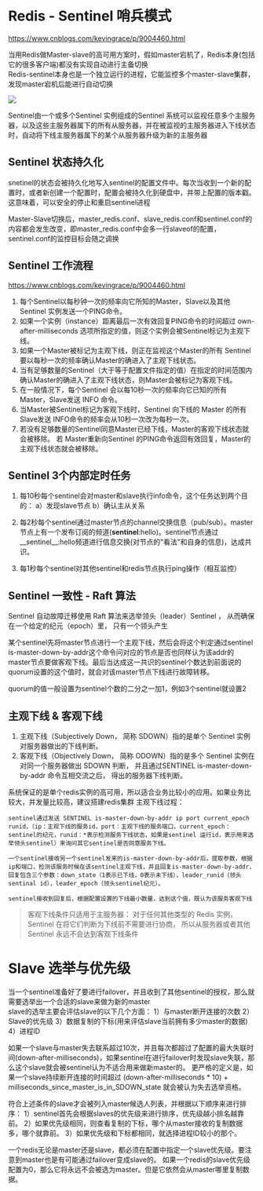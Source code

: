 # Redis - Sentinel 哨兵模式
https://www.cnblogs.com/kevingrace/p/9004460.html  

当用Redis做Master-slave的高可用方案时，假如master宕机了，Redis本身(包括它的很多客户端)都没有实现自动进行主备切换  
Redis-sentinel本身也是一个独立运行的进程，它能监控多个master-slave集群，发现master宕机后能进行自动切换

![](https://img2018.cnblogs.com/blog/907596/201903/907596-20190323122922777-731412975.png)

Sentinel由一个或多个Sentinel 实例组成的Sentinel 系统可以监视任意多个主服务器，以及这些主服务器属下的所有从服务器，并在被监视的主服务器进入下线状态时，自动将下线主服务器属下的某个从服务器升级为新的主服务器

## Sentinel 状态持久化
snetinel的状态会被持久化地写入sentinel的配置文件中。每次当收到一个新的配置时，或者新创建一个配置时，配置会被持久化到硬盘中，并带上配置的版本戳。这意味着，可以安全的停止和重启sentinel进程

Master-Slave切换后，master_redis.conf、slave_redis.conf和sentinel.conf的内容都会发生改变，即master_redis.conf中会多一行slaveof的配置，sentinel.conf的监控目标会随之调换

## Sentinel 工作流程
https://www.cnblogs.com/kevingrace/p/9004460.html  
1. 每个Sentinel以每秒钟一次的频率向它所知的Master，Slave以及其他 Sentinel 实例发送一个PING命令。
2. 如果一个实例（instance）距离最后一次有效回复PING命令的时间超过 own-after-milliseconds 选项所指定的值，则这个实例会被Sentinel标记为主观下线。 
3. 如果一个Master被标记为主观下线，则正在监视这个Master的所有 Sentinel 要以每秒一次的频率确认Master的确进入了主观下线状态。 
4. 当有足够数量的Sentinel（大于等于配置文件指定的值）在指定的时间范围内确认Master的确进入了主观下线状态，则Master会被标记为客观下线。
5. 在一般情况下，每个Sentinel 会以每10秒一次的频率向它已知的所有Master，Slave发送 INFO 命令。
6. 当Master被Sentinel标记为客观下线时，Sentinel 向下线的 Master 的所有Slave发送 INFO命令的频率会从10秒一次改为每秒一次。 
7. 若没有足够数量的Sentinel同意Master已经下线，Master的客观下线状态就会被移除。 若 Master重新向Sentinel 的PING命令返回有效回复，Master的主观下线状态就会被移除。

## Sentinel 3个内部定时任务
1. 每10秒每个sentinel会对master和slave执行info命令，这个任务达到两个目的：
a）发现slave节点
b）确认主从关系

2. 每2秒每个sentinel通过master节点的channel交换信息（pub/sub）。master节点上有一个发布订阅的频道(__sentinel__:hello)。sentinel节点通过__sentinel__:hello频道进行信息交换(对节点的"看法"和自身的信息)，达成共识。

3. 每1秒每个sentinel对其他sentinel和redis节点执行ping操作（相互监控）


## Sentinel 一致性 - Raft 算法
Sentinel 自动故障迁移使用 Raft 算法来选举领头（leader）Sentinel ， 从而确保在一个给定的纪元（epoch）里， 只有一个领头产生

某个sentinel先将master节点进行一个主观下线，然后会将这个判定通过sentinel is-master-down-by-addr这个命令问对应的节点是否也同样认为该addr的master节点要做客观下线。最后当达成这一共识的sentinel个数达到前面说的quorum设置的这个值时，就会对该master节点下线进行故障转移。

quorum的值一般设置为sentinel个数的二分之一加1，例如3个sentinel就设置2

## 主观下线 & 客观下线
1. 主观下线（Subjectively Down， 简称 SDOWN）指的是单个 Sentinel 实例对服务器做出的下线判断。
2. 客观下线（Objectively Down， 简称 ODOWN）指的是多个 Sentinel 实例在对同一个服务器做出 SDOWN 判断， 并且通过SENTINEL is-master-down-by-addr 命令互相交流之后， 得出的服务器下线判断。

系统保证的是单个redis实例的高可用，所以适合业务比较小的应用。如果业务比较大，并发量比较高，建议搭建redis集群
主观下线过程：
```
sentinel通过发送 SENTINEL is-master-down-by-addr ip port current_epoch runid，（ip：主观下线的服务id，port：主观下线的服务端口，current_epoch：sentinel的纪元，runid：*表示检测服务下线状态，如果是sentinel 运行id，表示用来选举领头sentinel）来询问其它sentinel是否同意服务下线。

一个sentinel接收另一个sentinel发来的is-master-down-by-addr后，提取参数，根据ip和端口，检测该服务时候在该sentinel主观下线，并且回复is-master-down-by-addr，回复包含三个参数：down_state（1表示已下线，0表示未下线），leader_runid（领头sentinal id），leader_epoch（领头sentinel纪元）。

sentinel接收到回复后，根据配置设置的下线最小数量，达到这个值，既认为该服务客观下线
```
> 客观下线条件只适用于主服务器： 对于任何其他类型的 Redis 实例， Sentinel 在将它们判断为下线前不需要进行协商， 所以从服务器或者其他 Sentinel 永远不会达到客观下线条件

# Slave 选举与优先级
当一个sentinel准备好了要进行failover，并且收到了其他sentinel的授权，那么就需要选举出一个合适的slave来做为新的master  
slave的选举主要会评估slave的以下几个方面：
1）与master断开连接的次数
2）Slave的优先级
3）数据复制的下标(用来评估slave当前拥有多少master的数据)
4）进程ID

如果一个slave与master失去联系超过10次，并且每次都超过了配置的最大失联时间(down-after-milliseconds)，如果sentinel在进行failover时发现slave失联，那么这个slave就会被sentinel认为不适合用来做新master的。
更严格的定义是，如果一个slave持续断开连接的时间超过
(down-after-milliseconds * 10) + milliseconds_since_master_is_in_SDOWN_state
就会被认为失去选举资格。

符合上述条件的slave才会被列入master候选人列表，并根据以下顺序来进行排序：
1）sentinel首先会根据slaves的优先级来进行排序，优先级越小排名越靠前。
2）如果优先级相同，则查看复制的下标，哪个从master接收的复制数据多，哪个就靠前。
3）如果优先级和下标都相同，就选择进程ID较小的那个。

一个redis无论是master还是slave，都必须在配置中指定一个slave优先级。要注意到master也是有可能通过failover变成slave的。
如果一个redis的slave优先级配置为0，那么它将永远不会被选为master。但是它依然会从master哪里复制数据。